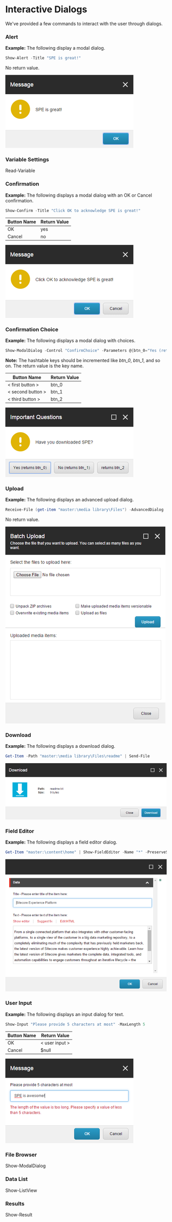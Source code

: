 # Interactive Dialogs

We've provided a few commands to interact with the user through dialogs.

### Alert

**Example:** The following display a modal dialog.
```powershell
Show-Alert -Title "SPE is great!"
```

No return value.

![Show Alert](images/screenshots/modaldialog-showalert.png)

### Variable Settings
Read-Variable

### Confirmation

**Example:** The following displays a modal dialog with an OK or Cancel confirmation.
```powershell
Show-Confirm -Title "Click OK to acknowledge SPE is great!"
```

| Button Name | Return Value |
| -- | -- |
| OK | yes |
| Cancel | no |


![Show Confirm](images/screenshots/modaldialog-showconfirm.png)

### Confirmation Choice

**Example:** The following displays a modal dialog with choices.
```powershell
Show-ModalDialog -Control "ConfirmChoice" -Parameters @{btn_0="Yes (returns btn_0)"; btn_1="No (returns btn_1)"; btn_2="returns btn_2"; te="Have you downloaded SPE?"; cp="Important Questions"} -Height 120 -Width 400
```

**Note:** The hashtable keys should be incremented like *btn_0*, *btn_1*, and so on. The return value is the key name.

| Button Name | Return Value |
| -- | -- |
| < first button > | btn_0 |
| < second button > | btn_1 |
| < third button > | btn_2 |

![Show Confirm Choice](images/screenshots/modaldialog-showconfirmchoice.png)

### Upload

**Example:** The following displays an advanced upload dialog.
```powershell
Receive-File (get-item "master:\media library\Files") -AdvancedDialog
```
No return value.

![Receive File](images/screenshots/modaldialog-receivefileadvanced.png)

### Download

**Example:** The following displays a download dialog.
```powershell
Get-Item -Path "master:\media library\Files\readme" | Send-File
```

![Download](images/screenshots/modaldialog-download.png)

### Field Editor

**Example:** The following displays a field editor dialog.
```powershell
Get-Item "master:\content\home" | Show-FieldEditor -Name "*" -PreserveSections
```

![Show Field Editor](images/screenshots/modaldialog-showfieldeditor.png)

### User Input

**Example:** The following displays an input dialog for text.
```powershell
Show-Input "Please provide 5 characters at most" -MaxLength 5
```

| Button Name | Return Value |
| -- | -- |
| OK | < user input > |
| Cancel | $null |


![Show Input](images/screenshots/modaldialog-showinput.png)

### File Browser
Show-ModalDialog

### Data List
Show-ListView

### Results
Show-Result

